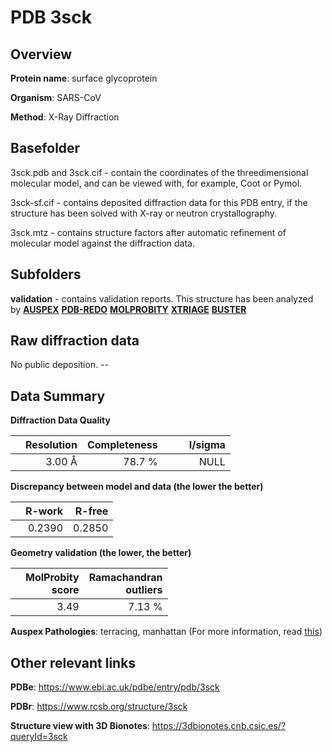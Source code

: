 # PDB 3sck

## Overview

**Protein name**: surface glycoprotein

**Organism**: SARS-CoV

**Method**: X-Ray Diffraction

## Basefolder

3sck.pdb and 3sck.cif - contain the coordinates of the threedimensional molecular model, and can be viewed with, for example, Coot or Pymol.

3sck-sf.cif - contains deposited diffraction data for this PDB entry, if the structure has been solved with X-ray or neutron crystallography.

3sck.mtz - contains structure factors after automatic refinement of molecular model against the diffraction data.

## Subfolders





**validation** - contains validation reports. This structure has been analyzed by [**AUSPEX**](https://github.com/thorn-lab/coronavirus_structural_task_force/tree/master/pdb/surface_glycoprotein/SARS-CoV/3sck/validation/auspex) [**PDB-REDO**](https://github.com/thorn-lab/coronavirus_structural_task_force/tree/master/pdb/surface_glycoprotein/SARS-CoV/3sck/validation/pdb-redo) [**MOLPROBITY**](https://github.com/thorn-lab/coronavirus_structural_task_force/tree/master/pdb/surface_glycoprotein/SARS-CoV/3sck/validation/molprobity) [**XTRIAGE**](https://github.com/thorn-lab/coronavirus_structural_task_force/blob/master/pdb/surface_glycoprotein/SARS-CoV/3sck/validation/Xtriage_output.log) [**BUSTER**](https://www.globalphasing.com/buster/wiki/index.cgi?Covid19Pdb3SCK)

## Raw diffraction data

No public deposition. --<br> 

## Data Summary
**Diffraction Data Quality**

|   | Resolution | Completeness| I/sigma |
|---|-------------:|----------------:|--------------:|
|   |3.00 Å|78.7  %|<img width=50/>NULL |

**Discrepancy between model and data (the lower the better)**

|   | **R-work**| **R-free**   
|---|-------------:|----------------:|           
||  0.2390|  0.2850|

**Geometry validation (the lower, the better)**

|   |**MolProbity<br>score**| **Ramachandran<br>outliers** 
|---|-------------:|----------------:|
||  3.49|  7.13 %|

**Auspex Pathologies**: terracing, manhattan (For more information, read [this](https://github.com/thorn-lab/coronavirus_structural_task_force/blob/master/pdb/surface_glycoprotein/SARS-CoV/3sck/validation/auspex/3sck_auspex_comments.txt))

 



## Other relevant links 
**PDBe**:  https://www.ebi.ac.uk/pdbe/entry/pdb/3sck
 
**PDBr**: https://www.rcsb.org/structure/3sck 

**Structure view with 3D Bionotes**: https://3dbionotes.cnb.csic.es/?queryId=3sck

